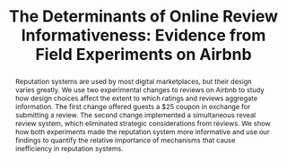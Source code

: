 ---
layout:
title: "The Determinants of Online Review Informativeness: Evidence from Field Experiments on Airbnb"
category: research
abstract: Reputation systems are used by most digital marketplaces, but their design varies greatly. We use two experimental changes to reviews on Airbnb to study how design choices affect the extent to which ratings and reviews aggregate information. The first change offered guests a $25 coupon in exchange for submitting a review. The second change implemented a simultaneous reveal review system, which eliminated strategic considerations from reviews. We show how both experiments made the reputation system more informative and use our findings to quantify the relative importance of mechanisms that cause inefficiency in reputation systems.
journal: An earlier version of this paper was presented at EC'15 as&#58; "Bias and Reciprocity in Online Reviews&#58; Evidence from Field Experiments on Airbnb".
link: "/assets/reviews_paper.pdf"
js: "toggleMe('reviews'); return false;"
js_abbrev: 'reviews'
order: 2
published: 0
coauthors: (with Elena Grewal and David Holtz)
bib: <br> @article{reportingandreciprocity,
  title={The Determinants of Online Review Informativeness&#58; Evidence from Field Experiments on Airbnb},
  author={Fradkin, Andrey and Grewal, Elena and Holtz, David and Pearson, Matthew}, 
  year={2016}}
bibjs: "toggleMe('reviews_bib'); return false;"
bib_abbrev: 'reviews_bib'
---